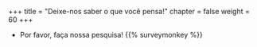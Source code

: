+++
title = "Deixe-nos saber o que você pensa!"
chapter = false
weight = 60
+++

 - Por favor, faça nossa pesquisa!
   {{% surveymonkey %}}
